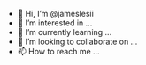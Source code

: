 - 👋 Hi, I’m @jameslesii
- 👀 I’m interested in ...
- 🌱 I’m currently learning ...
- 💞️ I’m looking to collaborate on ...
- 📫 How to reach me ...

<!---
jameslesii/jameslesii is a ✨ special ✨ repository because its `README.md` (this file) appears on your GitHub profile.
You can click the Preview link to take a look at your changes.
--->
